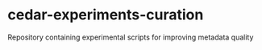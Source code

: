 # cedar-experiments-curation
Repository containing experimental scripts for improving metadata quality
